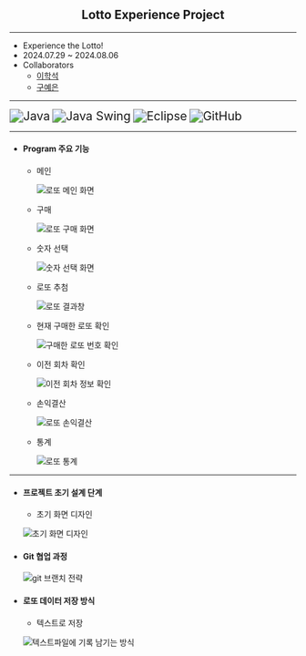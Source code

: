 <h2 align="center">
	 Lotto Experience Project
 </h2>
 
---

- Experience the Lotto!
- 2024.07.29 ~ 2024.08.06
- Collaborators
	- [이학석](https://github.com/HSLee1013)
	- [구예은](https://github.com/goho11)
---
<img src="https://img.shields.io/badge/Java-007396?style=for-the-badge&logo=java&logoColor=white" alt="Java" style="zoom: 1.5;" /> <img src="https://img.shields.io/badge/Java_Swing-5382A1?style=for-the-badge&logo=java&logoColor=white" alt="Java Swing" style="zoom: 1.5;" /> <img src="https://img.shields.io/badge/Eclipse-2C2255?style=for-the-badge&logo=eclipse&logoColor=white" alt="Eclipse" style="zoom: 1.5;" /> <img src="https://img.shields.io/badge/GitHub-181717?style=for-the-badge&logo=github&logoColor=white" alt="GitHub" style="zoom: 1.5;" />

---
- #### Program 주요 기능
	- 메인 
	
		![로또 메인 화면](https://github.com/user-attachments/assets/5b7a8852-2776-4621-91ab-ea77c4be217c)

	- 구매

		![로또 구매 화면](https://github.com/user-attachments/assets/60edf2a8-9a98-43a6-824a-dfc0398505c0)

	- 숫자 선택

		![숫자 선택 화면](https://github.com/user-attachments/assets/a65df7a2-51c6-4467-9014-352a5b0e8986)

	- 로또 추첨

		![로또 결과창](https://github.com/user-attachments/assets/e9175d81-d701-471a-89bb-83ba2c3f033c)

	- 현재 구매한 로또 확인

		![구매한 로또 번호 확인](https://github.com/user-attachments/assets/0a7e2381-03ce-479d-9c73-07e264d48921)

	- 이전 회차 확인

		![이전 회차 정보 확인](https://github.com/user-attachments/assets/d3a28294-176d-4fad-ba50-f0a6470ec338)

	- 손익결산

		![로또 손익결산](https://github.com/user-attachments/assets/352c9bf4-c02a-4ba1-a289-ccd0ad0d54d9)

	- 통계

		![로또 통계](https://github.com/user-attachments/assets/e0659dc3-5803-4125-9c6a-79e0a1c20eee)
---
- #### 프로젝트 초기 설계 단계
	- 초기 화면 디자인
		
	![초기 화면 디자인](https://github.com/user-attachments/assets/06d72225-02b6-4f76-afad-225d6f6e4714)

- #### Git 협업 과정
	
	![git 브랜치 전략](https://github.com/user-attachments/assets/f9953b41-c750-4c66-8450-1f9de843838e)

- #### 로또 데이터 저장 방식
	- 텍스트로 저장
 
	 ![텍스트파일에 기록 남기는 방식](https://github.com/user-attachments/assets/39d4db95-895d-46e9-b25d-077178ac8413)






